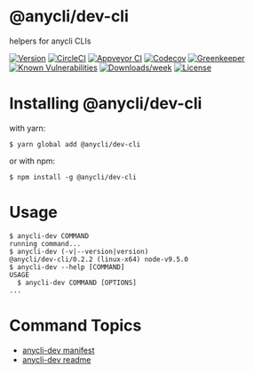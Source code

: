 @anycli/dev-cli
===============

helpers for anycli CLIs

[![Version](https://img.shields.io/npm/v/@anycli/dev-cli.svg)](https://npmjs.org/package/@anycli/dev-cli)
[![CircleCI](https://circleci.com/gh/anycli/dev-cli/tree/master.svg?style=svg)](https://circleci.com/gh/anycli/dev-cli/tree/master)
[![Appveyor CI](https://ci.appveyor.com/api/projects/status/github/anycli/dev-cli?branch=master&svg=true)](https://ci.appveyor.com/project/heroku/dev-cli/branch/master)
[![Codecov](https://codecov.io/gh/anycli/dev-cli/branch/master/graph/badge.svg)](https://codecov.io/gh/anycli/dev-cli)
[![Greenkeeper](https://badges.greenkeeper.io/anycli/dev-cli.svg)](https://greenkeeper.io/)
[![Known Vulnerabilities](https://snyk.io/test/npm/@anycli/dev-cli/badge.svg)](https://snyk.io/test/npm/@anycli/dev-cli)
[![Downloads/week](https://img.shields.io/npm/dw/@anycli/dev-cli.svg)](https://npmjs.org/package/@anycli/dev-cli)
[![License](https://img.shields.io/npm/l/@anycli/dev-cli.svg)](https://github.com/anycli/dev-cli/blob/master/package.json)

<!-- install -->
# Installing @anycli/dev-cli

with yarn:
```
$ yarn global add @anycli/dev-cli
```

or with npm:
```
$ npm install -g @anycli/dev-cli
```
<!-- installstop -->
<!-- usage -->
# Usage

```sh-session
$ anycli-dev COMMAND
running command...
$ anycli-dev (-v|--version|version)
@anycli/dev-cli/0.2.2 (linux-x64) node-v9.5.0
$ anycli-dev --help [COMMAND]
USAGE
  $ anycli-dev COMMAND [OPTIONS]
...
```
<!-- usagestop -->
<!-- commands -->
# Command Topics

* [anycli-dev manifest](docs/manifest.md)
* [anycli-dev readme](docs/readme.md)

<!-- commandsstop -->
